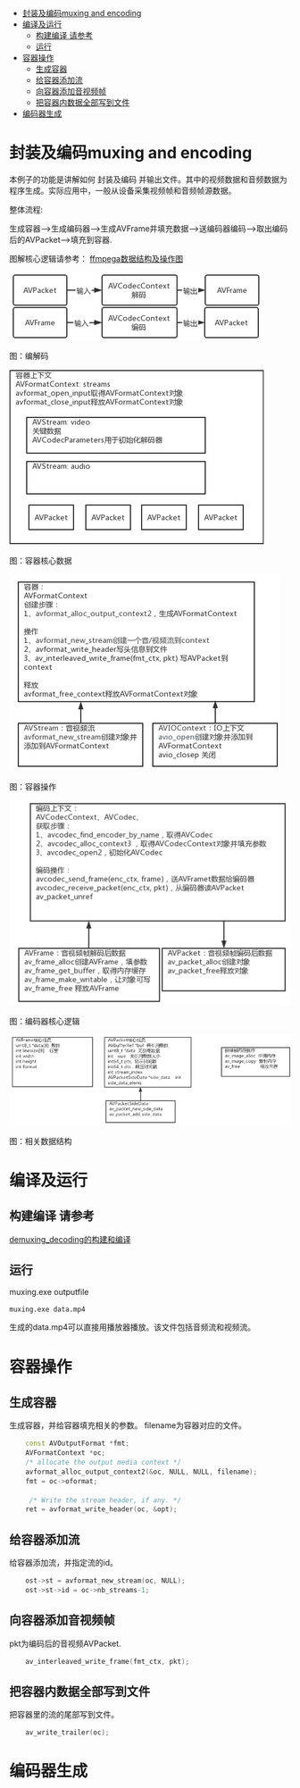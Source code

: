 - [封装及编码muxing and encoding](#封装及编码muxing-and-encoding)
- [编译及运行](#编译及运行)
  - [构建编译 请参考](#构建编译-请参考)
  - [运行](#运行)
- [容器操作](#容器操作)
  - [生成容器](#生成容器)
  - [给容器添加流](#给容器添加流)
  - [向容器添加音视频帧](#向容器添加音视频帧)
  - [把容器内数据全部写到文件](#把容器内数据全部写到文件)
- [编码器生成](#编码器生成)


# 封装及编码muxing and encoding
本例子的功能是讲解如何 封装及编码 并输出文件。其中的视频数据和音频数据为程序生成。实际应用中，一般从设备采集视频帧和音频帧源数据。

整体流程:

生成容器-->生成编码器-->生成AVFrame并填充数据-->送编码器编码-->取出编码后的AVPacket-->填充到容器.



图解核心逻辑请参考：
[ffmpega数据结构及操作图](https://kdocs.cn/l/cp88RyxsqkMM)

![编解码](../images/demuxing_decoding_decode.png)

图：编解码

![容器核心数据](../images/demuxing_decoding_avformat.png)

图：容器核心数据


![容器操作](../images/muxing_avformat.png)

图：容器操作

![编码器核心逻辑](../images/muxing_encoding.png)

图：编码器核心逻辑

![相关数据结构](../images/demuxing_decoding_datastructs.png)

图：相关数据结构

# 编译及运行
## 构建编译 请参考
[demuxing_decoding的构建和编译](https://github.com/iherewaitfor/FFmpegDemos/blob/main/examples/demuxing_decoding/README.md#%E7%BC%96%E8%AF%91%E5%92%8C%E8%BF%90%E8%A1%8C-how-to-run)

## 运行
muxing.exe outputfile
```
muxing.exe data.mp4
```
生成的data.mp4可以直接用播放器播放。该文件包括音频流和视频流。
# 容器操作

## 生成容器
生成容器，并给容器填充相关的参数。
filename为容器对应的文件。
``` C++
    const AVOutputFormat *fmt;
    AVFormatContext *oc;
    /* allocate the output media context */
    avformat_alloc_output_context2(&oc, NULL, NULL, filename);
    fmt = oc->oformat;

     /* Write the stream header, if any. */
    ret = avformat_write_header(oc, &opt);
```
## 给容器添加流
给容器添加流，并指定流的id。
```C++
    ost->st = avformat_new_stream(oc, NULL);
    ost->st->id = oc->nb_streams-1;
```
## 向容器添加音视频帧
pkt为编码后的音视频AVPacket.
```C++
    av_interleaved_write_frame(fmt_ctx, pkt);
```
## 把容器内数据全部写到文件
把容器里的流的尾部写到文件。
```C++
    av_write_trailer(oc);
```
# 编码器生成


